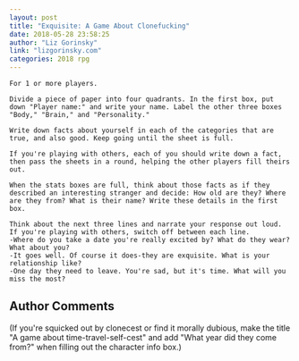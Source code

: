 ```yaml
---
layout: post
title: "Exquisite: A Game About Clonefucking"
date: 2018-05-28 23:58:25
author: "Liz Gorinsky"
link: "lizgorinsky.com"
categories: 2018 rpg
---
```

```
For 1 or more players.

Divide a piece of paper into four quadrants. In the first box, put down "Player name:" and write your name. Label the other three boxes "Body," "Brain," and "Personality."

Write down facts about yourself in each of the categories that are true, and also good. Keep going until the sheet is full.

If you're playing with others, each of you should write down a fact, then pass the sheets in a round, helping the other players fill theirs out.

When the stats boxes are full, think about those facts as if they described an interesting stranger and decide: How old are they? Where are they from? What is their name? Write these details in the first box.

Think about the next three lines and narrate your response out loud. If you're playing with others, switch off between each line.
-Where do you take a date you're really excited by? What do they wear? What about you?
-It goes well. Of course it does-they are exquisite. What is your relationship like?
-One day they need to leave. You're sad, but it's time. What will you miss the most?
```
## Author Comments 

(If you're squicked out by clonecest or find it morally dubious, make the title "A game about time-travel-self-cest" and add "What year did they come from?" when filling out the character info box.)
